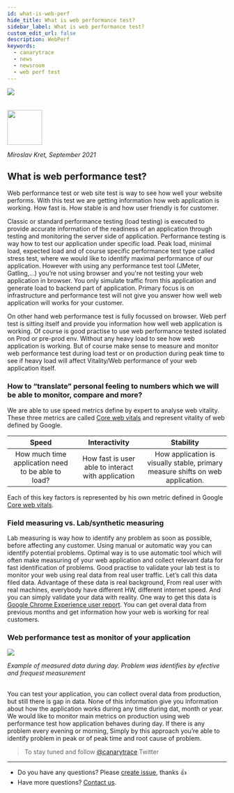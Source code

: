 ```yaml
---
id: what-is-web-perf
hide_title: What is web performance test?
sidebar_label: What is web performance test?
custom_edit_url: false
description: WebPerf
keywords:
  - canarytrace
  - news
  - newsroom
  - web perf test
---
```


<img src="/img/banner_performance_test_02.png" />
<br/><br/><br/>

<img src="/img/miroslavKret_circle.png" width="80" />

*Miroslav Kret, September 2021*

## What is web performance test?

Web performance test or web site test is way to see how well your website performs. With this test we are getting information how web application is working. How fast is. How stable is and how user friendly is for customer.<br/>

Classic or standard performance testing (load testing) is executed to provide accurate information of the readiness of an application through testing and monitoring the server side of application. Performance testing is way how to test our application under specific load. Peak load, minimal load, expected load and of course specific performance test type called stress test, where we would like to identify maximal performance of our application. However with using any performance test tool (JMeter, Gatling,...) you’re not using browser and you're not testing your web application in browser. You only simulate traffic from this application and generate load to backend part of application. Primary focus is on infrastructure and performance test will not give you answer how well web application will works for your customer.<br/> 

On other hand web performance test is fully focussed on browser. Web perf test is sitting itself and provide you information how well web application is working. Of course is good practise to use web performance tested isolated on Prod or pre-prod env. Without any heavy load to see how web application is working. But of course make sense to measure and monitor web performance test during load test or on production during peak time to see if heavy load will affect Vitality/Web performance of your web application itself.

### How to “translate” personal feeling to numbers which we will be able to monitor, compare and more?

We are able to use speed metrics define by expert to analyse web vitality. These three metrics are called [Core web vitals](https://web.dev/vitals/) and represent vitality of web defined by Google.

| Speed          | Interactivity | Stability |
| :-------------: |:-------------:| :-----:|
| How much time application need to be able to load?    | How fast is user able to interact with application| How application is visually stable, primary measure shifts on web application. |

Each of this key factors is represented by his own metric defined in Google [Core web vitals](https://web.dev/vitals/).

### Field measuring vs. Lab/synthetic measuring

Lab measuring is way how to identify any problem as soon as possible, before affecting any customer. Using manual or automatic way you can identify potential problems. Optimal way is to use automatic tool which will often make measuring of your web application and collect relevant data for fast identification of problems. Good practise to validate your lab test is to monitor your web using real data from real user traffic. Let’s call this data filed data. Advantage of these data is real background, From real user with real machines, everybody have different HW, different internet speed. And you can simply validate your data with reality. One way to get this data is [Google Chrome Experience user report](https://developers.google.com/web/tools/chrome-user-experience-report). You can get overal data from previous months and get information how your web is working for real customers.

### Web performance test as monitor of your application

<img src="/img/performance_test_image_article.jpeg" />

*Example of measured data during day. Problem was identifies by efective and frequest measurement*

<br/>
You can test your application, you can collect overal data from production, but still there is gap in data. None of this information give you information about how the application works during any time during dat, month or year. We would like to monitor main metrics on production using web performance test how application behaves during day. If there is any problem every evening or morning, Simply by this approach you’re able to identify problem in peak or of peak time and root cause of problem. 

> To stay tuned and follow [@canarytrace](https://twitter.com/canarytrace) Twitter

---

- Do you have any questions? Please [create issue](https://github.com/canarytrace/documentation/issues/new/choose), thanks 👍
- Have more questions? [Contact us](/docs/support/contactus).
